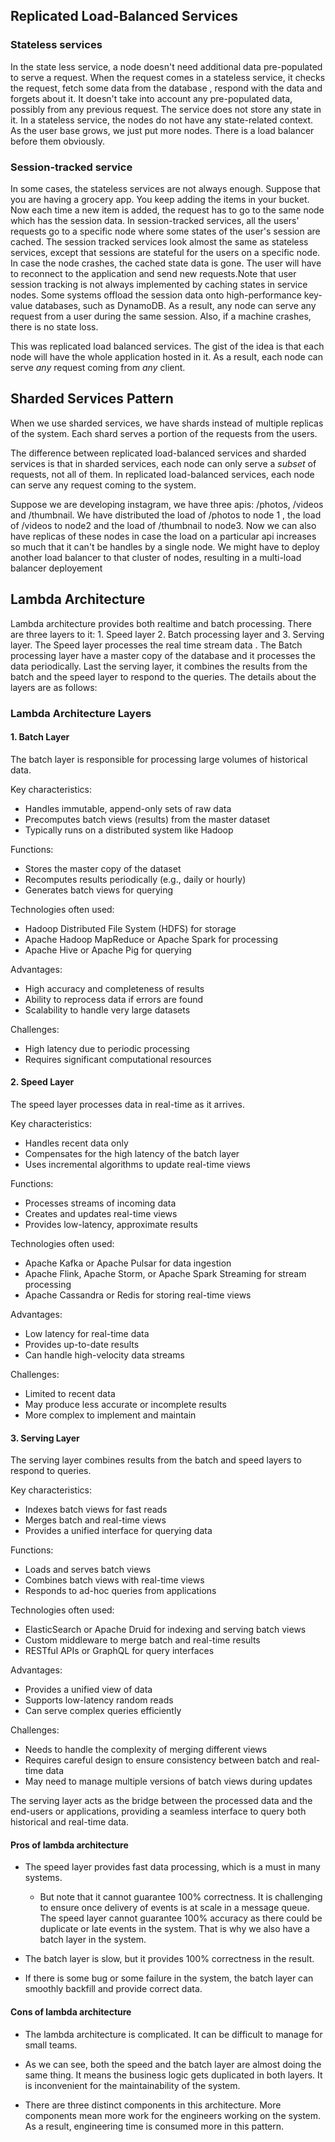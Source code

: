 ## Replicated Load-Balanced Services
### Stateless services
In the state less service, a node doesn't need additional data pre-populated to serve a request. When the request comes in a stateless service, it checks the request, fetch some data from the database , respond with the data and forgets about it. It doesn't take into account any pre-populated data, possibly from any previous request. The service does not store any state in it. In a stateless service, the nodes do not have any state-related context. As the user base grows, we just put more nodes. There is a load balancer before them obviously.
### Session-tracked service
In some cases, the stateless services are not always enough. Suppose that you are having a grocery app. You keep adding the items in your bucket. Now each time a new item is added, the request has to go to the same node which has the session data. In session-tracked services, all the users' requests go to a specific node where some states of the user's session are cached. The session tracked services look almost the same as stateless services, except that sessions are stateful for the users on a specific node. In case the node crashes, the cached state data is gone. The user will have to reconnect to the application and send new requests.Note that user session tracking is not always implemented by caching states in service nodes. Some systems offload the session data onto high-performance key-value databases, such as DynamoDB. As a result, any node can serve any request from a user during the same session. Also, if a machine crashes, there is no state loss.

This was replicated load balanced services. The gist of the idea is that each node will have the whole application hosted in it. As a result, each node can serve _any_ request coming from _any_ client.

## Sharded Services Pattern
When we use sharded services, we have shards instead of multiple replicas of the system. Each shard serves a portion of the requests from the users.

The difference between replicated load-balanced services and sharded services is that in sharded services, each node can only serve a _subset_ of requests, not all of them. In replicated load-balanced services, each node can serve any request coming to the system.

Suppose we are developing instagram, we have three apis:  /photos, /videos and /thumbnail. We have distributed the load of /photos  to node 1 , the load of /videos to node2 and the load of /thumbnail to node3. Now we can also have replicas of these nodes in case the load on a particular api increases so much that it can't be handles by a single node. We might have to deploy another load balancer to that cluster of nodes, resulting in a multi-load balancer deployement

## Lambda Architecture
Lambda architecture provides both realtime and batch processing. There are three layers to it: 1. Speed layer 2. Batch processing layer and 3.  Serving layer. The Speed layer processes the real time stream data . The Batch processing layer have a master copy of the database and it processes the data periodically. Last the serving layer, it combines the  results from the batch and the speed layer to respond to the queries. The details about the layers are as follows:
### Lambda Architecture Layers

#### 1. Batch Layer

The batch layer is responsible for processing large volumes of historical data.

Key characteristics:
- Handles immutable, append-only sets of raw data
- Precomputes batch views (results) from the master dataset
- Typically runs on a distributed system like Hadoop

Functions:
- Stores the master copy of the dataset
- Recomputes results periodically (e.g., daily or hourly)
- Generates batch views for querying

Technologies often used:
- Hadoop Distributed File System (HDFS) for storage
- Apache Hadoop MapReduce or Apache Spark for processing
- Apache Hive or Apache Pig for querying

Advantages:
- High accuracy and completeness of results
- Ability to reprocess data if errors are found
- Scalability to handle very large datasets

Challenges:
- High latency due to periodic processing
- Requires significant computational resources

#### 2. Speed Layer

The speed layer processes data in real-time as it arrives.

Key characteristics:
- Handles recent data only
- Compensates for the high latency of the batch layer
- Uses incremental algorithms to update real-time views

Functions:
- Processes streams of incoming data
- Creates and updates real-time views
- Provides low-latency, approximate results

Technologies often used:
- Apache Kafka or Apache Pulsar for data ingestion
- Apache Flink, Apache Storm, or Apache Spark Streaming for stream processing
- Apache Cassandra or Redis for storing real-time views

Advantages:
- Low latency for real-time data
- Provides up-to-date results
- Can handle high-velocity data streams

Challenges:
- Limited to recent data
- May produce less accurate or incomplete results
- More complex to implement and maintain

#### 3. Serving Layer

The serving layer combines results from the batch and speed layers to respond to queries.

Key characteristics:
- Indexes batch views for fast reads
- Merges batch and real-time views
- Provides a unified interface for querying data

Functions:
- Loads and serves batch views
- Combines batch views with real-time views
- Responds to ad-hoc queries from applications

Technologies often used:
- ElasticSearch or Apache Druid for indexing and serving batch views
- Custom middleware to merge batch and real-time results
- RESTful APIs or GraphQL for query interfaces

Advantages:
- Provides a unified view of data
- Supports low-latency random reads
- Can serve complex queries efficiently

Challenges:
- Needs to handle the complexity of merging different views
- Requires careful design to ensure consistency between batch and real-time data
- May need to manage multiple versions of batch views during updates

The serving layer acts as the bridge between the processed data and the end-users or applications, providing a seamless interface to query both historical and real-time data.
#### Pros of lambda architecture 

- The speed layer provides fast data processing, which is a must in many systems.
    
    - But note that it cannot guarantee 100% correctness. It is challenging to ensure once delivery of events is at scale in a message queue. The speed layer cannot guarantee 100% accuracy as there could be duplicate or late events in the system. That is why we also have a batch layer in the system.
- The batch layer is slow, but it provides 100% correctness in the result.
    
- If there is some bug or some failure in the system, the batch layer can smoothly backfill and provide correct data.
    

#### Cons of lambda architecture 

- The lambda architecture is complicated. It can be difficult to manage for small teams.
    
- As we can see, both the speed and the batch layer are almost doing the same thing. It means the business logic gets duplicated in both layers. It is inconvenient for the maintainability of the system.
    
- There are three distinct components in this architecture. More components mean more work for the engineers working on the system. As a result, engineering time is consumed more in this pattern.